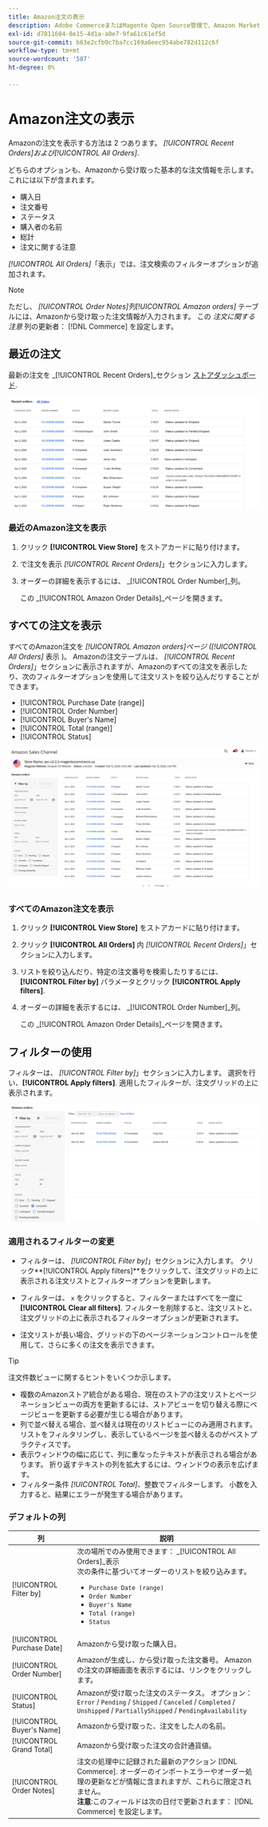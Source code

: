 ```yaml
---
title: Amazon注文の表示
description: Adobe CommerceまたはMagento Open Source管理で、Amazon Marketplace の注文を表示します。
exl-id: d7811604-8e15-4d1a-a0e7-9fa61c61ef5d
source-git-commit: b63e2cfb9c7ba7cc169a6eec954abe782d112c6f
workflow-type: tm+mt
source-wordcount: '587'
ht-degree: 0%

---
```


# Amazon注文の表示

Amazonの注文を表示する方法は 2 つあります。 _[!UICONTROL Recent Orders]_および_[!UICONTROL All Orders]_.

どちらのオプションも、Amazonから受け取った基本的な注文情報を示します。これには以下が含まれます。

- 購入日
- 注文番号
- ステータス
- 購入者の名前
- 総計
- 注文に関する注意

_[!UICONTROL All Orders]_「表示」では、注文検索のフィルターオプションが追加されます。

>[!NOTE]
>
>ただし、 _[!UICONTROL Order Notes]_列_[!UICONTROL Amazon orders]_ テーブルには、Amazonから受け取った注文情報が入力されます。 この _注文に関する注意_ 列の更新者： [!DNL Commerce] を設定します。

## 最近の注文

最新の注文を _[!UICONTROL Recent Orders]_セクション [ストアダッシュボード](./amazon-store-dashboard.md).

![最近の注文](assets/amazon-recent-orders-imported.png)

### 最近のAmazon注文を表示

1. クリック **[!UICONTROL View Store]** をストアカードに貼り付けます。

1. で注文を表示 _[!UICONTROL Recent Orders]_」セクションに入力します。

1. オーダーの詳細を表示するには、 _[!UICONTROL Order Number]_列。

   この _[!UICONTROL Amazon Order Details]_ページを開きます。

## すべての注文を表示

すべてのAmazon注文を _[!UICONTROL Amazon orders]_ページ (_[!UICONTROL All Orders]_ 表示 )。 Amazonの注文テーブルは、 _[!UICONTROL Recent Orders]_」セクションに表示されますが、Amazonのすべての注文を表示したり、次のフィルターオプションを使用して注文リストを絞り込んだりすることができます。

- [!UICONTROL Purchase Date (range)]
- [!UICONTROL Order Number]
- [!UICONTROL Buyer's Name]
- [!UICONTROL Total (range)]
- [!UICONTROL Status]

![Amazon注文](assets/amazon-orders-list-all.png)

### すべてのAmazon注文を表示

1. クリック **[!UICONTROL View Store]** をストアカードに貼り付けます。

1. クリック **[!UICONTROL All Orders]** 内 _[!UICONTROL Recent Orders]_」セクションに入力します。

1. リストを絞り込んだり、特定の注文番号を検索したりするには、 **[!UICONTROL Filter by]** パラメータとクリック **[!UICONTROL Apply filters]**.

1. オーダーの詳細を表示するには、 _[!UICONTROL Order Number]_列。

   この _[!UICONTROL Amazon Order Details]_ページを開きます。

## フィルターの使用

フィルターは、 _[!UICONTROL Filter by]_」セクションに入力します。 選択を行い、**[!UICONTROL Apply filters]**. 適用したフィルターが、注文グリッドの上に表示されます。

![Amazon注文を表示するためのフィルター](assets/amazon-orders-filter-view.png)

### 適用されるフィルターの変更

- フィルターは、 _[!UICONTROL Filter by]_」セクションに入力します。 クリック&#x200B;**[!UICONTROL Apply filters]**をクリックして、注文グリッドの上に表示される注文リストとフィルターオプションを更新します。

- フィルターは、 `x` をクリックすると、フィルターまたはすべてを一度に **[!UICONTROL Clear all filters]**. フィルターを削除すると、注文リストと、注文グリッドの上に表示されるフィルターオプションが更新されます。

- 注文リストが長い場合、グリッドの下のページネーションコントロールを使用して、さらに多くの注文を表示できます。

>[!TIP]
>
>注文件数ビューに関するヒントをいくつか示します。
>
>- 複数のAmazonストア統合がある場合、現在のストアの注文リストとページネーションビューの両方を更新するには、ストアビューを切り替える際にページビューを更新する必要が生じる場合があります。
>- 列で並べ替える場合、並べ替えは現在のリストビューにのみ適用されます。 リストをフィルタリングし、表示しているページを並べ替えるのがベストプラクティスです。
>- 表示ウィンドウの幅に応じて、列に重なったテキストが表示される場合があります。 折り返すテキストの列を拡大するには、ウィンドウの表示を広げます。
>- フィルター条件 _[!UICONTROL Total]_、整数でフィルターします。 小数を入力すると、結果にエラーが発生する場合があります。


### デフォルトの列

| 列 | 説明 |
|---|---|
| [!UICONTROL Filter by] | 次の場所でのみ使用できます： _[!UICONTROL All Orders]_表示<br>次の条件に基づいてオーダーのリストを絞り込みます。<ul><li>`Purchase Date (range)`</li><li>`Order Number`</li><li>`Buyer's Name`</li><li>`Total (range)`</li><li>`Status`</li></ul> |
| [!UICONTROL Purchase Date] | Amazonから受け取った購入日。 |
| [!UICONTROL Order Number] | Amazonが生成し、から受け取った注文番号。 Amazonの注文の詳細画面を表示するには、リンクをクリックします。 |
| [!UICONTROL Status] | Amazonが受け取った注文のステータス。 オプション： `Error` / `Pending` / `Shipped` / `Canceled` / `Completed` / `Unshipped` / `PartiallyShipped` / `PendingAvailability` |
| [!UICONTROL Buyer's Name] | Amazonから受け取った、注文をした人の名前。 |
| [!UICONTROL Grand Total] | Amazonから受け取った注文の合計通貨値。 |
| [!UICONTROL Order Notes] | 注文の処理中に記録された最新のアクション [!DNL Commerce]. オーダーのインポートエラーやオーダー処理の更新などが情報に含まれますが、これらに限定されません。<br>**注意**:このフィールドは次の日付で更新されます： [!DNL Commerce] を設定します。 |

